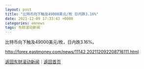 ```yaml
---
layout: post
title: "比特币向下触及49000美元/枚 日内跌3.16%"
date: 2021-12-09 17:33:43 +0800
categories: emnews
tags: 东财滚动新闻
---
```


比特币向下触及49000美元/枚，日内跌3.16%。

<http://forex.eastmoney.com/news/11142,202112092208716111.html>

[返回东财滚动新闻](//finews.withounder.com/emnews/)｜[返回首页](//finews.withounder.com/)